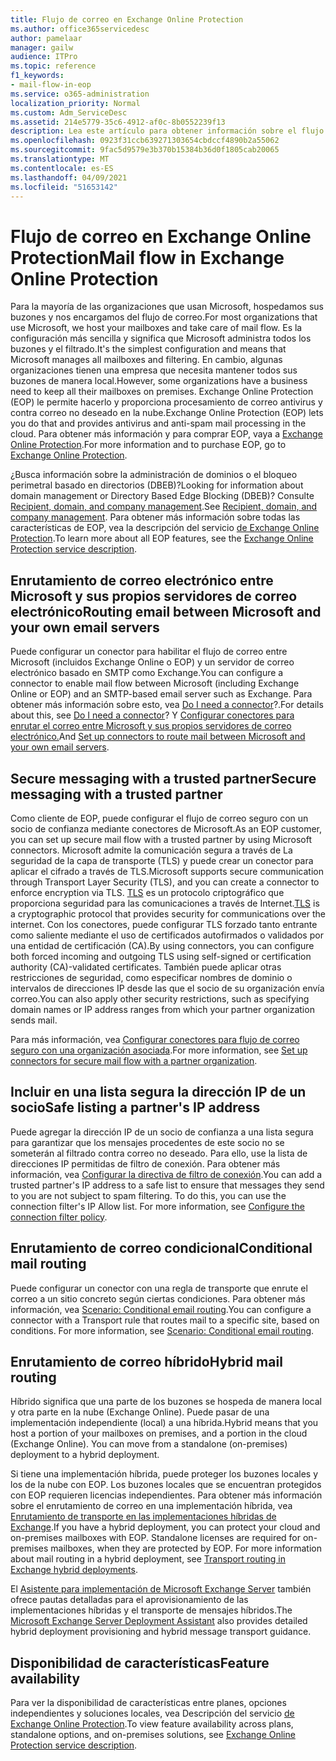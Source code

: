 ```yaml
---
title: Flujo de correo en Exchange Online Protection
ms.author: office365servicedesc
author: pamelaar
manager: gailw
audience: ITPro
ms.topic: reference
f1_keywords:
- mail-flow-in-eop
ms.service: o365-administration
localization_priority: Normal
ms.custom: Adm_ServiceDesc
ms.assetid: 214e5779-35c6-4912-af0c-8b0552239f13
description: Lea este artículo para obtener información sobre el flujo de correo en Microsoft Exchange Online Protection (EOP).
ms.openlocfilehash: 0923f31ccb639271303654cbdccf4890b2a55062
ms.sourcegitcommit: 9fac5d9579e3b370b15384b36d0f1805cab20065
ms.translationtype: MT
ms.contentlocale: es-ES
ms.lasthandoff: 04/09/2021
ms.locfileid: "51653142"
---
```

# <a name="mail-flow-in-exchange-online-protection"></a><span data-ttu-id="ce538-103">Flujo de correo en Exchange Online Protection</span><span class="sxs-lookup"><span data-stu-id="ce538-103">Mail flow in Exchange Online Protection</span></span>

<span data-ttu-id="ce538-104">Para la mayoría de las organizaciones que usan Microsoft, hospedamos sus buzones y nos encargamos del flujo de correo.</span><span class="sxs-lookup"><span data-stu-id="ce538-104">For most organizations that use Microsoft, we host your mailboxes and take care of mail flow.</span></span> <span data-ttu-id="ce538-105">Es la configuración más sencilla y significa que Microsoft administra todos los buzones y el filtrado.</span><span class="sxs-lookup"><span data-stu-id="ce538-105">It's the simplest configuration and means that Microsoft manages all mailboxes and filtering.</span></span> <span data-ttu-id="ce538-106">En cambio, algunas organizaciones tienen una empresa que necesita mantener todos sus buzones de manera local.</span><span class="sxs-lookup"><span data-stu-id="ce538-106">However, some organizations have a business need to keep all their mailboxes on premises.</span></span> <span data-ttu-id="ce538-107">Exchange Online Protection (EOP) le permite hacerlo y proporciona procesamiento de correo antivirus y contra correo no deseado en la nube.</span><span class="sxs-lookup"><span data-stu-id="ce538-107">Exchange Online Protection (EOP) lets you do that and provides antivirus and anti-spam mail processing in the cloud.</span></span> <span data-ttu-id="ce538-108">Para obtener más información y para comprar EOP, vaya a [Exchange Online Protection](https://products.office.com/exchange/exchange-email-security-spam-protection).</span><span class="sxs-lookup"><span data-stu-id="ce538-108">For more information and to purchase EOP, go to [Exchange Online Protection](https://products.office.com/exchange/exchange-email-security-spam-protection).</span></span>
  
<span data-ttu-id="ce538-109">¿Busca información sobre la administración de dominios o el bloqueo perimetral basado en directorios (DBEB)?</span><span class="sxs-lookup"><span data-stu-id="ce538-109">Looking for information about domain management or Directory Based Edge Blocking (DBEB)?</span></span> <span data-ttu-id="ce538-110">Consulte [Recipient, domain, and company management](recipient-domain-and-company-management.md).</span><span class="sxs-lookup"><span data-stu-id="ce538-110">See [Recipient, domain, and company management](recipient-domain-and-company-management.md).</span></span> <span data-ttu-id="ce538-111">Para obtener más información sobre todas las características de EOP, vea la descripción del servicio [de Exchange Online Protection](exchange-online-protection-service-description.md).</span><span class="sxs-lookup"><span data-stu-id="ce538-111">To learn more about all EOP features, see the [Exchange Online Protection service description](exchange-online-protection-service-description.md).</span></span>
  
## <a name="routing-email-between-microsoft-and-your-own-email-servers"></a><span data-ttu-id="ce538-112">Enrutamiento de correo electrónico entre Microsoft y sus propios servidores de correo electrónico</span><span class="sxs-lookup"><span data-stu-id="ce538-112">Routing email between Microsoft and your own email servers</span></span>

<span data-ttu-id="ce538-113">Puede configurar un conector para habilitar el flujo de correo entre Microsoft (incluidos Exchange Online o EOP) y un servidor de correo electrónico basado en SMTP como Exchange.</span><span class="sxs-lookup"><span data-stu-id="ce538-113">You can configure a connector to enable mail flow between Microsoft (including Exchange Online or EOP) and an SMTP-based email server such as Exchange.</span></span> <span data-ttu-id="ce538-114">Para obtener más información sobre esto, vea [Do I need a connector](/exchange/mail-flow-best-practices/use-connectors-to-configure-mail-flow/do-i-need-to-create-a-connector)?.</span><span class="sxs-lookup"><span data-stu-id="ce538-114">For details about this, see [Do I need a connector](/exchange/mail-flow-best-practices/use-connectors-to-configure-mail-flow/do-i-need-to-create-a-connector)?</span></span> <span data-ttu-id="ce538-115">Y [Configurar conectores para enrutar el correo entre Microsoft y sus propios servidores de correo electrónico.](/exchange/mail-flow-best-practices/use-connectors-to-configure-mail-flow/set-up-connectors-to-route-mail)</span><span class="sxs-lookup"><span data-stu-id="ce538-115">And [Set up connectors to route mail between Microsoft and your own email servers](/exchange/mail-flow-best-practices/use-connectors-to-configure-mail-flow/set-up-connectors-to-route-mail).</span></span>
  
## <a name="secure-messaging-with-a-trusted-partner"></a><span data-ttu-id="ce538-116">Secure messaging with a trusted partner</span><span class="sxs-lookup"><span data-stu-id="ce538-116">Secure messaging with a trusted partner</span></span>

<span data-ttu-id="ce538-117">Como cliente de EOP, puede configurar el flujo de correo seguro con un socio de confianza mediante conectores de Microsoft.</span><span class="sxs-lookup"><span data-stu-id="ce538-117">As an EOP customer, you can set up secure mail flow with a trusted partner by using Microsoft connectors.</span></span> <span data-ttu-id="ce538-118">Microsoft admite la comunicación segura a través de La seguridad de la capa de transporte (TLS) y puede crear un conector para aplicar el cifrado a través de TLS.</span><span class="sxs-lookup"><span data-stu-id="ce538-118">Microsoft supports secure communication through Transport Layer Security (TLS), and you can create a connector to enforce encryption via TLS.</span></span> <span data-ttu-id="ce538-119">[TLS](/microsoft-365/compliance/exchange-online-uses-tls-to-secure-email-connections) es un protocolo criptográfico que proporciona seguridad para las comunicaciones a través de Internet.</span><span class="sxs-lookup"><span data-stu-id="ce538-119">[TLS](/microsoft-365/compliance/exchange-online-uses-tls-to-secure-email-connections) is a cryptographic protocol that provides security for communications over the internet.</span></span> <span data-ttu-id="ce538-120">Con los conectores, puede configurar TLS forzado tanto entrante como saliente mediante el uso de certificados autofirmados o validados por una entidad de certificación (CA).</span><span class="sxs-lookup"><span data-stu-id="ce538-120">By using connectors, you can configure both forced incoming and outgoing TLS using self-signed or certification authority (CA)-validated certificates.</span></span> <span data-ttu-id="ce538-121">También puede aplicar otras restricciones de seguridad, como especificar nombres de dominio o intervalos de direcciones IP desde las que el socio de su organización envía correo.</span><span class="sxs-lookup"><span data-stu-id="ce538-121">You can also apply other security restrictions, such as specifying domain names or IP address ranges from which your partner organization sends mail.</span></span> 
  
<span data-ttu-id="ce538-122">Para más información, vea [Configurar conectores para flujo de correo seguro con una organización asociada](/exchange/mail-flow-best-practices/use-connectors-to-configure-mail-flow/set-up-connectors-for-secure-mail-flow-with-a-partner).</span><span class="sxs-lookup"><span data-stu-id="ce538-122">For more information, see [Set up connectors for secure mail flow with a partner organization](/exchange/mail-flow-best-practices/use-connectors-to-configure-mail-flow/set-up-connectors-for-secure-mail-flow-with-a-partner).</span></span>
  
## <a name="safe-listing-a-partners-ip-address"></a><span data-ttu-id="ce538-123">Incluir en una lista segura la dirección IP de un socio</span><span class="sxs-lookup"><span data-stu-id="ce538-123">Safe listing a partner's IP address</span></span>

<span data-ttu-id="ce538-p105">Puede agregar la dirección IP de un socio de confianza a una lista segura para garantizar que los mensajes procedentes de este socio no se someterán al filtrado contra correo no deseado. Para ello, use la lista de direcciones IP permitidas de filtro de conexión. Para obtener más información, vea [Configurar la directiva de filtro de conexión](/microsoft-365/security/office-365-security/configure-the-connection-filter-policy).</span><span class="sxs-lookup"><span data-stu-id="ce538-p105">You can add a trusted partner's IP address to a safe list to ensure that messages they send to you are not subject to spam filtering. To do this, you can use the connection filter's IP Allow list. For more information, see [Configure the connection filter policy](/microsoft-365/security/office-365-security/configure-the-connection-filter-policy).</span></span>
  
## <a name="conditional-mail-routing"></a><span data-ttu-id="ce538-127">Enrutamiento de correo condicional</span><span class="sxs-lookup"><span data-stu-id="ce538-127">Conditional mail routing</span></span>

<span data-ttu-id="ce538-p106">Puede configurar un conector con una regla de transporte que enrute el correo a un sitio concreto según ciertas condiciones. Para obtener más información, vea [Scenario: Conditional email routing](/exchange/mail-flow-best-practices/use-connectors-to-configure-mail-flow/conditional-mail-routing).</span><span class="sxs-lookup"><span data-stu-id="ce538-p106">You can configure a connector with a Transport rule that routes mail to a specific site, based on conditions. For more information, see [Scenario: Conditional email routing](/exchange/mail-flow-best-practices/use-connectors-to-configure-mail-flow/conditional-mail-routing).</span></span>
  
## <a name="hybrid-mail-routing"></a><span data-ttu-id="ce538-130">Enrutamiento de correo híbrido</span><span class="sxs-lookup"><span data-stu-id="ce538-130">Hybrid mail routing</span></span>

<span data-ttu-id="ce538-p107">Híbrido significa que una parte de los buzones se hospeda de manera local y otra parte en la nube (Exchange Online). Puede pasar de una implementación independiente (local) a una híbrida.</span><span class="sxs-lookup"><span data-stu-id="ce538-p107">Hybrid means that you host a portion of your mailboxes on premises, and a portion in the cloud (Exchange Online). You can move from a standalone (on-premises) deployment to a hybrid deployment.</span></span>
  
<span data-ttu-id="ce538-p108">Si tiene una implementación híbrida, puede proteger los buzones locales y los de la nube con EOP. Los buzones locales que se encuentran protegidos con EOP requieren licencias independientes. Para obtener más información sobre el enrutamiento de correo en una implementación híbrida, vea [Enrutamiento de transporte en las implementaciones híbridas de Exchange](/exchange/transport-routing).</span><span class="sxs-lookup"><span data-stu-id="ce538-p108">If you have a hybrid deployment, you can protect your cloud and on-premises mailboxes with EOP. Standalone licenses are required for on-premises mailboxes, when they are protected by EOP. For more information about mail routing in a hybrid deployment, see [Transport routing in Exchange hybrid deployments](/exchange/transport-routing).</span></span>
  
<span data-ttu-id="ce538-136">El [Asistente para implementación de Microsoft Exchange Server](/exchange/exchange-deployment-assistant) también ofrece pautas detalladas para el aprovisionamiento de las implementaciones híbridas y el transporte de mensajes híbridos.</span><span class="sxs-lookup"><span data-stu-id="ce538-136">The [Microsoft Exchange Server Deployment Assistant](/exchange/exchange-deployment-assistant) also provides detailed hybrid deployment provisioning and hybrid message transport guidance.</span></span> 
  
## <a name="feature-availability"></a><span data-ttu-id="ce538-137">Disponibilidad de características</span><span class="sxs-lookup"><span data-stu-id="ce538-137">Feature availability</span></span>

<span data-ttu-id="ce538-138">Para ver la disponibilidad de características entre planes, opciones independientes y soluciones locales, vea Descripción del servicio [de Exchange Online Protection](exchange-online-protection-service-description.md).</span><span class="sxs-lookup"><span data-stu-id="ce538-138">To view feature availability across plans, standalone options, and on-premises solutions, see [Exchange Online Protection service description](exchange-online-protection-service-description.md).</span></span>